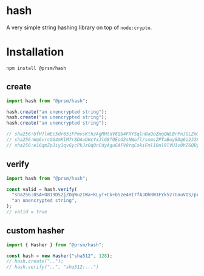 # hash

A very simple string hashing library on top of `node:crypto`.

# Installation

`npm install @prsm/hash`

## create

```typescript
import hash from "@prsm/hash";

hash.create("an unencrypted string");
hash.create("an unencrypted string");
hash.create("an unencrypted string");

// sha256:UfH7lmEc5dr65iFPmvsKthzAgMHtdV6Qb4FXYSqlnOaQoZmqQWLBrPnJGLZmQontirQZKO9nTIz+zs544n0x7Q==:6qG75Cp5hysNWs+8TO65fzc1FaSZxykaWa3iatPrw4s=
// sha256:Wq6vrcGG4mKlM7r8DAuDHcYxJlG8fOEoO2sNWofl/snmsZPTaBuy8Dg6i2J28TdcncSgK8EhrCqgv69h5Kk2xA==:QvAc6op8ScJex38AYrZUtFDd69c4OJv5SsVIRgR+FPw=
// sha256:e16qmZpJiy1qvGycPkJz0qQnCdyAguGAFV8rqCokiFml10nl9lVU1v0hZ6QBy+laI0AYkHsYtt6wMkEOuNhpMw==:L3bHZeriSAjy8wEIz/fURxhOqxa8KltuvpHPE/nE/eQ=
```

## verify

```typescript
import hash from "@prsm/hash";

const valid = hash.verify(
  "sha256:0SA+O819D52jZOqWuzIWa+KLyT+Ck+b5ze4HI7fAJOhRW3FYk527GnuVOS/pricLy1KqwUfk5wWyQx4z5x3fsA==:wPs8DRMOrZEJYeaPxZzccGPJSozGvNqRhhS6f8ITOyM=",
  "an unencrypted string",
);
// valid = true
```

## custom hasher

```typescript
import { Hasher } from "@prsm/hash";

const hash = new Hasher("sha512", 128);
// hash.create("..");
// hash.verify("..", "sha512:...")
```
